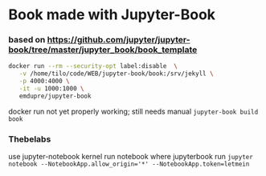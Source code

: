 # Book made with Jupyter-Book
### based on https://github.com/jupyter/jupyter-book/tree/master/jupyter_book/book_template

```bash
docker run --rm --security-opt label:disable  \
   -v /home/tilo/code/WEB/jupyter-book/book:/srv/jekyll \
   -p 4000:4000 \
   -it -u 1000:1000 \
   emdupre/jupyter-book
```

docker run not yet properly working; still needs manual `jupyter-book build book`

### Thebelabs
use jupyter-notebook kernel 
run notebook where jupyterbook run `jupyter notebook --NotebookApp.allow_origin='*' --NotebookApp.token=letmein`